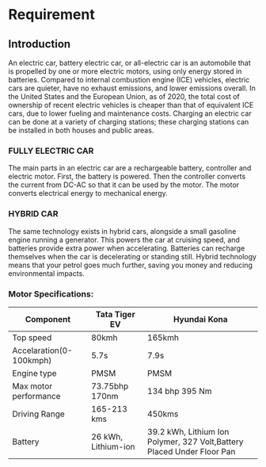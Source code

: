 # Requirement
## Introduction
An electric car, battery electric car, or all-electric car is an automobile that is propelled by one or more electric motors, using only energy stored in batteries. Compared to internal combustion engine (ICE) vehicles, electric cars are quieter, have no exhaust emissions, and lower emissions overall. In the United States and the European Union, as of 2020, the total cost of ownership of recent electric vehicles is cheaper than that of equivalent ICE cars, due to lower fueling and maintenance costs. Charging an electric car can be done at a variety of charging stations; these charging stations can be installed in both houses and public areas.
### FULLY ELECTRIC CAR
The main parts in an electric car are a rechargeable battery, controller and electric motor. First, the battery is powered. Then the controller converts the current from DC-AC so that it can be used by the motor. The motor converts electrical energy to mechanical energy.
### HYBRID CAR
The same technology exists in hybrid cars, alongside a small gasoline engine running a generator. This powers the car at cruising speed, and batteries provide extra power when accelerating. Batteries can recharge themselves when the car is decelerating or standing still. Hybrid technology means that your petrol goes much further, saving you money and reducing environmental impacts.
### Motor Specifications:
Component   |     Tata Tiger EV     | Hyundai Kona |
---------|------------------|-------------|
Top speed |80kmh  | 165kmh|
Accelaration(0-100kmph) |5.7s | 7.9s |
Engine type |PMSM  | PMSM |
Max motor performance |73.75bhp 170nm  |134 bhp 395 Nm|
Driving Range|165-213 kms  | 450kms|
Battery |26 kWh, Lithium-ion  | 39.2 kWh, Lithium Ion Polymer, 327 Volt,Battery Placed Under Floor Pan	|
